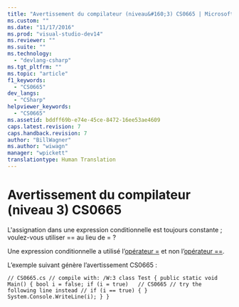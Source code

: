 ```yaml
---
title: "Avertissement du compilateur (niveau&#160;3) CS0665 | Microsoft Docs"
ms.custom: ""
ms.date: "11/17/2016"
ms.prod: "visual-studio-dev14"
ms.reviewer: ""
ms.suite: ""
ms.technology: 
  - "devlang-csharp"
ms.tgt_pltfrm: ""
ms.topic: "article"
f1_keywords: 
  - "CS0665"
dev_langs: 
  - "CSharp"
helpviewer_keywords: 
  - "CS0665"
ms.assetid: bddff69b-e74e-45ce-8472-16ee53ae4609
caps.latest.revision: 7
caps.handback.revision: 7
author: "BillWagner"
ms.author: "wiwagn"
manager: "wpickett"
translationtype: Human Translation
---
```

# Avertissement du compilateur (niveau&#160;3) CS0665
L'assignation dans une expression conditionnelle est toujours constante ; voulez\-vous utiliser \=\= au lieu de \= ?  
  
 Une expression conditionnelle a utilisé l’[opérateur \=](../../csharp/language-reference/operators/assignment-operator.md) et non l’[opérateur \=\=](../../csharp/language-reference/operators/equality-comparison-operator.md).  
  
 L’exemple suivant génère l’avertissement CS0665 :  
  
```  
// CS0665.cs // compile with: /W:3 class Test { public static void Main() { bool i = false; if (i = true)   // CS0665 // try the following line instead // if (i == true) { } System.Console.WriteLine(i); } }  
```